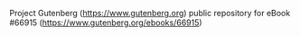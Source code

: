 Project Gutenberg (https://www.gutenberg.org) public repository for
eBook #66915 (https://www.gutenberg.org/ebooks/66915)
